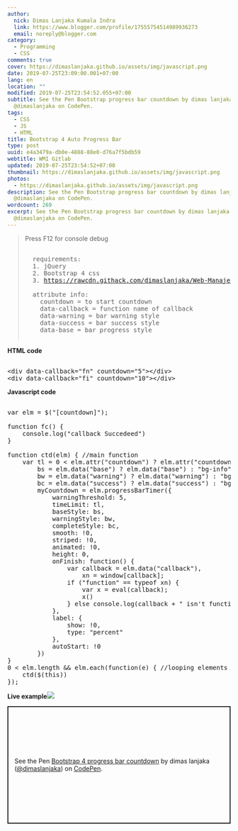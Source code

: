 ```yaml
---
author:
  nick: Dimas Lanjaka Kumala Indra
  link: https://www.blogger.com/profile/17555754514989936273
  email: noreply@blogger.com
category:
  - Programming
  - CSS
comments: true
cover: https://dimaslanjaka.github.io/assets/img/javascript.png
date: 2019-07-25T23:09:00.001+07:00
lang: en
location: ""
modified: 2019-07-25T23:54:52.055+07:00
subtitle: See the Pen Bootstrap progress bar countdown by dimas lanjaka
  @dimaslanjaka on CodePen.
tags:
  - CSS
  - JS
  - HTML
title: Bootstrap 4 Auto Progress Bar
type: post
uuid: e4a3479a-db0e-4888-88e0-d76a7f5bdb59
webtitle: WMI Gitlab
updated: 2019-07-25T23:54:52+07:00
thumbnail: https://dimaslanjaka.github.io/assets/img/javascript.png
photos:
  - https://dimaslanjaka.github.io/assets/img/javascript.png
description: See the Pen Bootstrap progress bar countdown by dimas lanjaka
  @dimaslanjaka on CodePen.
wordcount: 269
excerpt: See the Pen Bootstrap progress bar countdown by dimas lanjaka
  @dimaslanjaka on CodePen.
---
```


<blockquote>  Press F12 for console debug    <br>  <pre type="Info"><br>  requirements:<br>  1. jQuery<br>  2. Bootstrap 4 css<br>  3. <a href="https://rawcdn.githack.com/dimaslanjaka/Web-Manajemen/f3dfa14a3848a8282eb39b1e2f01e1d6e62d7c44/js/jquery.progressBarTimer.min.js" rel="noopener noreferer nofollow">https://rawcdn.githack.com/dimaslanjaka/Web-Manajemen/f3dfa14a3848a8282eb39b1e2f01e1d6e62d7c44/js/jquery.progressBarTimer.min.js</a> Read <a href="https://web-manajemen.blogspot.com/2019/07/cara-defer-loading-javascript.html" target="_blank" rel="follow">How to async defer CSS JS perfectly</a><br>  <br>  attribute info:<br>    countdown = to start countdown<br>    data-callback = function name of callback<br>    data-warning = bar warning style <br>    data-success = bar success style<br>    data-base = bar progress style<br>  </pre></blockquote><b>HTML code</b><pre type="HTML"><br>&lt;div data-callback="fn" countdown="5"&gt;&lt;/div&gt;<br>&lt;div data-callback="fi" countdown="10"&gt;&lt;/div&gt;<br></pre><b>Javascript code</b><pre type="JS"><br>var elm = $("[countdown]"); <br><br>function fc() {<br>    console.log("callback Succedeed")<br>}<br><br>function ctd(elm) { //main function<br>    var tl = 0 &lt; elm.attr("countdown") ? elm.attr("countdown") : 5,<br>        bs = elm.data("base") ? elm.data("base") : "bg-info",<br>        bw = elm.data("warning") ? elm.data("warning") : "bg-danger",<br>        bc = elm.data("success") ? elm.data("success") : "bg-success",<br>        myCountdown = elm.progressBarTimer({<br>            warningThreshold: 5,<br>            timeLimit: tl,<br>            baseStyle: bs,<br>            warningStyle: bw,<br>            completeStyle: bc,<br>            smooth: !0,<br>            striped: !0,<br>            animated: !0,<br>            height: 0,<br>            onFinish: function() {<br>                var callback = elm.data("callback"),<br>                    xn = window[callback];<br>                if ("function" == typeof xn) {<br>                    var x = eval(callback);<br>                    x()<br>                } else console.log(callback + " isn't function ")<br>            },<br>            label: {<br>                show: !0,<br>                type: "percent"<br>            },<br>            autoStart: !0<br>        })<br>}<br>0 &lt; elm.length &amp;&amp; elm.each(function(e) { //looping elements with attribute countdown<br>    ctd($(this))<br>});<br></pre> <b>Live example</b><img src="https://dimaslanjaka.github.io/assets/img/javascript.png"><p class="codepen" data-height="265" data-theme-id="0" data-default-tab="js,result" data-user="dimaslanjaka" data-slug-hash="oKLOrB" style="height: 265px; box-sizing: border-box; display: flex; align-items: center; justify-content: center; border: 2px solid; margin: 1em 0; padding: 1em;" data-pen-title="Bootstrap 4 progress bar countdown">  <span>See the Pen <a href="https://codepen.io/dimaslanjaka/pen/oKLOrB/" rel="noopener noreferer nofollow">  Bootstrap 4 progress bar countdown</a> by dimas lanjaka (<a href="https://codepen.io/dimaslanjaka" rel="noopener noreferer nofollow">@dimaslanjaka</a>)   on <a href="https://codepen.io" rel="noopener noreferer nofollow">CodePen</a>.</span></p><script async="" src="https://static.codepen.io/assets/embed/ei.js"></script>